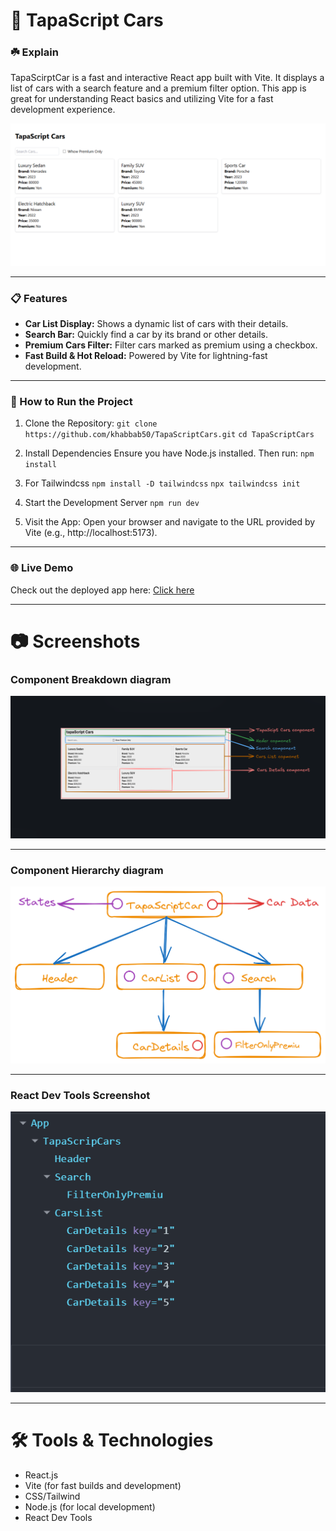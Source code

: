 # 🚗 TapaScript Cars

### ☘️ Explain

TapaScirptCar is a fast and interactive React app built with Vite. It displays a list of cars with a search feature and a premium filter option. This app is great for understanding React basics and utilizing Vite for a fast development experience.

![](./public/screencapture-localhost-5173-2025-01-15-00_10_37.png)

---

### 📋 Features

- **Car List Display:** Shows a dynamic list of cars with their details.
- **Search Bar:** Quickly find a car by its brand or other details.
- **Premium Cars Filter:** Filter cars marked as premium using a checkbox.
- **Fast Build & Hot Reload:** Powered by Vite for lightning-fast development.

---

### 🚀 How to Run the Project

1.  Clone the Repository: `git clone https://github.com/khabbab50/TapaScriptCars.git` `cd TapaScriptCars`

2.  Install Dependencies
    Ensure you have Node.js installed. Then run:
    `npm install`

3.  For Tailwindcss `npm install -D tailwindcss` `npx tailwindcss init`

4.  Start the Development Server `npm run dev`

5.  Visit the App:
    Open your browser and navigate to the URL provided by Vite (e.g., http://localhost:5173).

---

### 🌐 Live Demo

Check out the deployed app here: [Click here](https://github.com/khabbab50/TapaScriptCars.git)

---

# 📷 Screenshots

### Component Breakdown diagram

![Component Breakdown](./public/screencapture-excalidraw-2025-01-15-00_11_19.png)

---

### Component Hierarchy diagram

![Component Hierarchy diagram](./public/componet.png)

---

### React Dev Tools Screenshot

![React Dev Tools Screenshot](./public/components%20dibaging.png)

---

# 🛠️ Tools & Technologies

- React.js
- Vite (for fast builds and development)
- CSS/Tailwind
- Node.js (for local development)
- React Dev Tools
